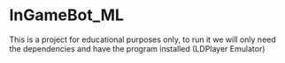 # InGameBot_ML
This is a project for educational purposes only, to run it we will only need the dependencies and have the program installed (LDPlayer Emulator)
